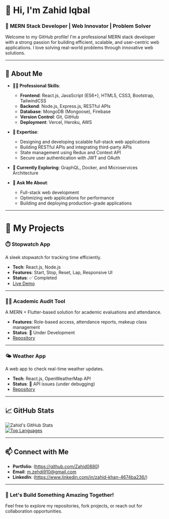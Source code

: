 # 👋 Hi, I'm Zahid Iqbal 

### 🌟 **MERN Stack Developer | Web Innovator | Problem Solver**

Welcome to my GitHub profile! I'm a professional MERN stack developer with a strong passion for building efficient, scalable, and user-centric web applications. I love solving real-world problems through innovative web solutions.  

---

## 🚀 **About Me**  

- **👨‍💻 Professional Skills**:  
  - **Frontend**: React.js, JavaScript (ES6+), HTML5, CSS3, Bootstrap, TailwindCSS  
  - **Backend**: Node.js, Express.js, RESTful APIs  
  - **Database**: MongoDB (Mongoose), Firebase  
  - **Version Control**: Git, GitHub  
  - **Deployment**: Vercel, Heroku, AWS  

- **🔧 Expertise**:  
  - Designing and developing scalable full-stack web applications  
  - Building RESTful APIs and integrating third-party APIs  
  - State management using Redux and Context API  
  - Secure user authentication with JWT and OAuth  

- **🌱 Currently Exploring**: GraphQL, Docker, and Microservices Architecture  

- **💬 Ask Me About**:  
  - Full-stack web development  
  - Optimizing web applications for performance  
  - Building and deploying production-grade applications  

---

# 📂 My Projects  

### ⏱️ **Stopwatch App**  
A sleek stopwatch for tracking time efficiently.  
- **Tech**: React.js, Node.js  
- **Features**: Start, Stop, Reset, Lap, Responsive UI  
- **Status**: ✅ Completed  
- [Live Demo](https://zahid0880.github.io/STOPWATCH/)  

---

### 🧑‍🏫 **Academic Audit Tool**  
A MERN + Flutter-based solution for academic evaluations and attendance.  
- **Features**: Role-based access, attendance reports, makeup class management  
- **Status**: 🚧 Under Development  
- [Repository](https://zahid0880.github.io/STOPWATCH/)  

---

### 🌤️ **Weather App**  
A web app to check real-time weather updates.  
- **Tech**: React.js, OpenWeatherMap API  
- **Status**: 🚧 API issues (under debugging)  
- [Repository](https://zahid0880.github.io/Weather-App/)

---

## 📈 **GitHub Stats**  

![Zahid's GitHub Stats](https://github-readme-stats.vercel.app/api?username=yourusername&show_icons=true&theme=calm)  
[![Top Languages](https://github-readme-stats.vercel.app/api/top-langs/?username=yourusername&layout=compact&theme=calm)](https://github.com/anuraghazra/github-readme-stats)

---

## 📫 **Connect with Me**  

- **Portfolio**: (https://github.com/Zahid0880)
- **Email**: m.zehdi910@gmail.com  
- **LinkedIn**: (https://www.linkedin.com/in/zahid-khan-4674ba236/)

---

### 🤝 **Let's Build Something Amazing Together!**
Feel free to explore my repositories, fork projects, or reach out for collaboration opportunities.
